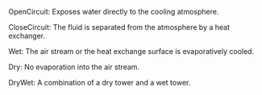 OpenCircuit: Exposes water directly to the cooling atmosphere.

CloseCircuit: The fluid is separated from the atmosphere by a heat exchanger.

Wet: The air stream or the heat exchange surface is evaporatively cooled.

Dry: No evaporation into the air stream.

DryWet: A combination of a dry tower and a wet tower.
